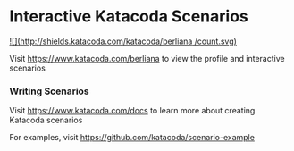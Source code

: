# Interactive Katacoda Scenarios

[![](http://shields.katacoda.com/katacoda/berliana /count.svg)](https://www.katacoda.com/berliana  "Get your profile on Katacoda.com")

Visit https://www.katacoda.com/berliana  to view the profile and interactive scenarios

### Writing Scenarios
Visit https://www.katacoda.com/docs to learn more about creating Katacoda scenarios

For examples, visit https://github.com/katacoda/scenario-example
